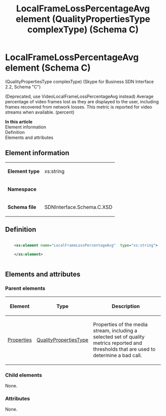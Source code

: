 ﻿---
title: LocalFrameLossPercentageAvg element (QualityPropertiesType complexType) (Schema C)
description: Describes the Schema C iteration of the LocalFrameLossPercentageAvg element and provides the element's definition, parent elements, and information.
TOCTitle: LocalFrameLossPercentageAvg element
ms:assetid: 1af349ff-e324-8424-1460-7a08ab9b2418
ms:mtpsurl: https://msdn.microsoft.com/library/Mt404784(v=office.16)
ms:contentKeyID: 68250694
ms.date: 08/24/2015
mtps_version: v=office.16
dev_langs:
- xml
---

# LocalFrameLossPercentageAvg element (Schema C)

(QualityPropertiesType complexType) (Skype for Business SDN Interface 2.2, Schema "C")

(Deprecated, use VideoLocalFrameLossPercentageAvg instead) Average percentage of video frames lost as they are displayed to the user, including frames recovered from network losses. This metric is reported for video streams when available. (percent)

**In this article**  
Element information  
Definition  
Elements and attributes  

## Element information

<table>

<tbody>
<tr class="odd">
<td><p><strong>Element type</strong></p></td>
<td><p>xs:string</p></td>
</tr>
<tr class="even">
<td><p><strong>Namespace</strong></p></td>
<td><p></p></td>
</tr>
<tr class="odd">
<td><p><strong>Schema file</strong></p></td>
<td><p>SDNInterface.Schema.C.XSD</p></td>
</tr>
</tbody>
</table>


## Definition

```xml

    <xs:element name="LocalFrameLossPercentageAvg"  type="xs:string">
    
    </xs:element>
  
```

## Elements and attributes

### Parent elements

<table>

<thead>
<tr class="header">
<th><p>Element</p></th>
<th><p>Type</p></th>
<th><p>Description</p></th>
</tr>
</thead>
<tbody>
<tr class="odd">
<td><p><a href="properties-element-qualitytype-complextype-skype-for-business-sdn-interface-2-2-schema-c.md">Properties</a></p></td>
<td><p><a href="qualitypropertiestype-complextype-skype-for-business-sdn-interface-2-2-schema-c.md">QualityPropertiesType</a></p></td>
<td><p>Properties of the media stream, including a selected set of quality metrics reported and thresholds that are used to determine a bad call.</p></td>
</tr>
</tbody>
</table>


### Child elements

None.

### Attributes

None.

